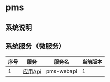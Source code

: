 # pms
## 系统说明


## 系统服务（微服务）
| 序号 | 服务 | 服务名 | 当前版本 |
| -- | -- | -- | -- |
| 1 | [应用Api](api/webapi/webapi_v1) | pms-webapi | 1 |
